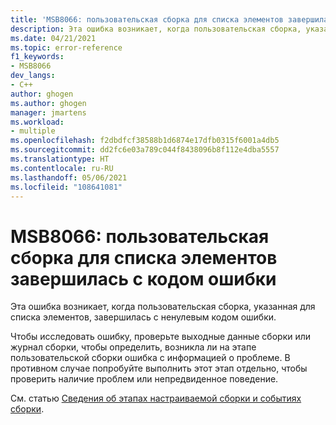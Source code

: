 ```yaml
---
title: 'MSB8066: пользовательская сборка для списка элементов завершилась с кодом ошибки'
description: Эта ошибка возникает, когда пользовательская сборка, указанная для списка элементов, завершилась с ненулевым кодом ошибки.
ms.date: 04/21/2021
ms.topic: error-reference
f1_keywords:
- MSB8066
dev_langs:
- C++
author: ghogen
ms.author: ghogen
manager: jmartens
ms.workload:
- multiple
ms.openlocfilehash: f2dbdfcf38588b1d6874e17dfb0315f6001a4db5
ms.sourcegitcommit: dd2fc6e03a789c044f8438096b8f112e4dba5557
ms.translationtype: HT
ms.contentlocale: ru-RU
ms.lasthandoff: 05/06/2021
ms.locfileid: "108641081"
---
```

# <a name="msb8066--custom-build-for-item-list-exited-with-code-error-code"></a>MSB8066: пользовательская сборка для списка элементов завершилась с кодом ошибки

Эта ошибка возникает, когда пользовательская сборка, указанная для списка элементов, завершилась с ненулевым кодом ошибки.

Чтобы исследовать ошибку, проверьте выходные данные сборки или журнал сборки, чтобы определить, возникла ли на этапе пользовательской сборки ошибка с информацией о проблеме. В противном случае попробуйте выполнить этот этап отдельно, чтобы проверить наличие проблем или непредвиденное поведение.

См. статью [Сведения об этапах настраиваемой сборки и событиях сборки](/cpp/build/understanding-custom-build-steps-and-build-events).

